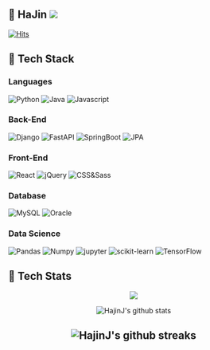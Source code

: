 ## :running: HaJin <a href="https://www.naver.com" target="_blank"> <img src="https://img.shields.io/badge/@Tech_Blog-blueviolet"></a>
[![Hits](https://hits.seeyoufarm.com/api/count/incr/badge.svg?url=https%3A%2F%2Fgithub.com%2FHajinJ&count_bg=%236AA4A7&title_bg=%23B72626&icon=googlefit.svg&icon_color=%23FFFFFF&title=Today&edge_flat=false)](https://hits.seeyoufarm.com)
## 📑 Tech Stack

### Languages

![Python](https://img.shields.io/badge/Python-ff69b4?logo=python)
![Java](https://img.shields.io/badge/Java-9cf?logo=openjdk)
![Javascript](https://img.shields.io/badge/JAVA_SCRIPT-lightgrey?logo=javascript)

### Back-End
![Django](https://img.shields.io/badge/Django-ff69b4?logo=django)
![FastAPI](https://img.shields.io/badge/FastAPI-ff69b4?logo=fastapi)
![SpringBoot](https://img.shields.io/badge/SpringBoot-9cf?logo=SpringBoot)
![JPA](https://img.shields.io/badge/JPA-9cf?logo=SpringBoot)

### Front-End
![React](https://img.shields.io/badge/React.js-lightgrey?logo=react)
![jQuery](https://img.shields.io/badge/jQuery-lightgrey?logo=jquery)
![CSS&Sass](https://img.shields.io/badge/CSS&Sass-lightgrey?logo=CSS3)

### Database
![MySQL](https://img.shields.io/badge/MySQL-important?logo=mysql)
![Oracle](https://img.shields.io/badge/Oracle-important?logo=oracle)

### Data Science
![Pandas](https://img.shields.io/badge/Pandas-ff69b4?logo=pandas)
![Numpy](https://img.shields.io/badge/Numpy-ff69b4?logo=numpy)
![jupyter](https://img.shields.io/badge/jupyter-ff69b4?logo=jupyter)
![scikit-learn](https://img.shields.io/badge/scikit%20learn-ff69b4?logo=scikit-learn)
![TensorFlow](https://img.shields.io/badge/TensorFlow-ff69b4?logo=TensorFlow)

## :wrench: Tech Stats
<div align=center>

<a href="https://opgc.me/#/users/hajinJ" target="_blank"><img src="https://api.opgc.me/githubs/users/hajinJ/tag/?theme=basic" /></a>

![HajinJ's github stats](https://github-readme-stats-git-masterrstaa-rickstaa.vercel.app/api?username=hajinJ&count_private=true&show_icons=true&theme=algolia)

![HajinJ's github streaks](https://github-readme-streak-stats.herokuapp.com/?user=hajinJ&stroke=ffffff&background=050F2C&ring=0194DD&fire=0194DD&currStreakNum=ffffff&currStreakLabel=0194DD&sideNums=ffffff&sideLabels=ffffff&dates=ffffff)
---
